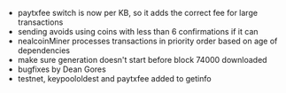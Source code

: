 * paytxfee switch is now per KB, so it adds the correct fee for large transactions
* sending avoids using coins with less than 6 confirmations if it can
* nealcoinMiner processes transactions in priority order based on age of dependencies
* make sure generation doesn't start before block 74000 downloaded
* bugfixes by Dean Gores
* testnet, keypoololdest and paytxfee added to getinfo
